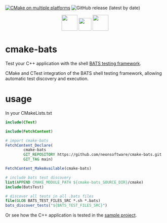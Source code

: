 [![CMake on multiple platforms](https://github.com/neonsoftware/cmake-bats/actions/workflows/cmake-multi-platform.yml/badge.svg)](https://github.com/neonsoftware/cmake-bats/actions/workflows/cmake-multi-platform.yml)
![GitHub release (latest by date)](https://img.shields.io/github/v/release/neonsoftware/cmake-bats)

<div align="center">
<picture>
    <img alt="" height="50" src="https://upload.wikimedia.org/wikipedia/commons/1/13/Cmake.svg">
    <img alt="" height="40" src="https://upload.wikimedia.org/wikipedia/commons/9/9e/Plus_symbol.svg"> 
    <img alt="" height="50" src="https://bats-core.readthedocs.io/en/stable/_static/light_mode_cube.svg">
</picture>
</div>

# cmake-bats

Test your C++ application with the shell [BATS testing framework](https://github.com/bats-core/bats-core).

CMake and CTest integration of the BATS shell testing framework, allowing automatic test discovery and execution. 

# usage

In your CMakeLists.txt

```cmake
include(CTest)

include(FetchContent)

# import cmake-bats
FetchContent_Declare(
        cmake-bats
        GIT_REPOSITORY https://github.com/neonsoftware/cmake-bats.git
        GIT_TAG main)

FetchContent_MakeAvailable(cmake-bats)

# include bats test discovery
list(APPEND CMAKE_MODULE_PATH ${cmake-bats_SOURCE_DIR}/cmake)
include(BatsTest)

# discover all tests in all .bats files
file(GLOB BATS_TEST_FILES_SRC *.sh *.bats)
bats_discover_tests("${BATS_TEST_FILES_SRC}")
```


Or see how the C++ application is tested in the [sample project](./sample-project).
